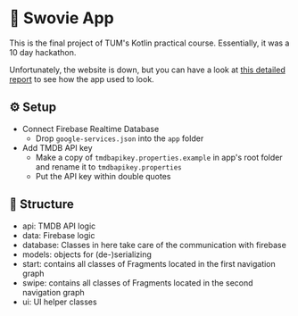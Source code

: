 # 🍿 Swovie App

This is the final project of TUM's Kotlin practical course. Essentially, it was a 10 day hackathon.

Unfortunately, the website is down, but you can have a look at [this detailed report](https://github.com/MrGauz/movies-app/blob/main/docs/Kotlin%20Practical%20Course%20Report.pdf) to see how the app used to look.

## ⚙️ Setup

- Connect Firebase Realtime Database
    - Drop ``google-services.json`` into the ``app`` folder
- Add TMDB API key
    - Make a copy of ``tmdbapikey.properties.example`` in app's root folder and rename it
      to ``tmdbapikey.properties``
    - Put the API key within double quotes

## 🧩 Structure

- api: TMDB API logic
- data: Firebase logic
- database: Classes in here take care of the communication with firebase
- models: objects for (de-)serializing
- start: contains all classes of Fragments located in the first navigation graph
- swipe: contains all classes of Fragments located in the second navigation graph
- ui: UI helper classes
